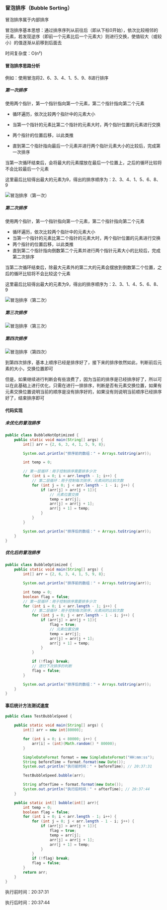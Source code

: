 ### 冒泡排序（Bubble Sorting）

冒泡排序属于内部排序

冒泡排序基本思想：通过排序序列从前往后（即从下标0开始），依次比较相邻的元素，若发现逆序（即前一个元素比后一个元素大）则进行交换，使值较大（或较小）的值逐渐从前移到后面去

时间复杂度：O(n²)



#### 冒泡排序思路分析

例如：使用冒泡将2、6、3、4、1、5、9、8进行排序

##### 第一次排序

使用两个指针，第一个指针指向第一个元素，第二个指针指向第二个元素

- 循环遍历，依次比较两个指针中的元素大小

- 当第一个指针的元素比第二个指针的元素大时，两个指针位置的元素进行交换
- 两个指针的位置后移，以此类推
- 直到第二个指针指向最后一个元素并进行两个指针元素大小的比较后，完成第一次排序

当第一次循环结束后，会将最大的元素摆放在最后一个位置上，之后的循环比较将不会比较最后一个元素

这里最后比较得出最大的元素为9，得出的排序顺序为：2、3、4、1、5、6、8、9

![冒泡排序（第一次）](冒泡排序.assets/冒泡排序（第一次）.gif)

##### 第二次排序

使用两个指针，第一个指针指向第一个元素，第二个指针指向第二个元素

- 循环遍历，依次比较两个指针中的元素大小
- 当第一个指针的元素比第二个指针的元素大时，两个指针位置的元素进行交换
- 两个指针的位置后移，以此类推
- 直到第二个指针指向倒数第二个元素并进行两个指针元素大小的比较后，完成第二次排序

当第二次循环结束后，除最大元素外的第二大的元素会摆放到倒数第二个位置，之后的循环比较将不会比较这个元素

这里最后比较得出最大的元素为9，得出的排序顺序为：2、3、1、4、5、6、8、9

![冒泡排序（第二次）](冒泡排序.assets/冒泡排序（第二次）.gif)

##### 第三次排序

![冒泡排序（第三次）](冒泡排序.assets/冒泡排序（第三次）.gif)

##### 第四次排序

![冒泡排序（第四次）](冒泡排序.assets/冒泡排序（第四次）.gif)

到第四次排序，基本上顺序已经是排序好了，接下来的排序依然如此，判断前后元素的大小，交换位置即可

但是，如果继续进行判断会有些浪费了，因为当前的排序是已经排序好了，所以可以在此基础上进行优化，只需在进行一排排序，判断是否有元素交换位置，如果有元素交换位置说明当前的顺序是没有排序好的，如果没有则说明当前顺序已经排序好了，结束排序即可



#### 代码实现

##### 未优化的冒泡排序

```java
public class BubbleNotOptimized {
    public static void main(String[] args) {
        int[] arr = {2, 6, 3, 4, 1, 5, 9, 8};

        System.out.println("排序前的数组：" + Arrays.toString(arr));

        int temp = 0;

        // 第一层循环：用于控制排序需要排多少次
        for (int i = 0; i < arr.length - 1; i++) {
            // 第二层循环：用于控制每次排序，元素间的比较次数
            for (int j = 0; j < arr.length - 1 - i; j++) {
                if (arr[j] > arr[j + 1]){
                    // 元素位置交换
                    temp = arr[j];
                    arr[j] = arr[j + 1];
                    arr[j + 1] = temp;
                }
            }
        }

        System.out.println("排序后的数组：" + Arrays.toString(arr));
    }
}
```



##### 优化后的冒泡排序

```java
public class BubbleOptimized {
    public static void main(String[] args) {
        int[] arr = {2, 6, 3, 4, 1, 5, 9, 8};

        System.out.println("排序前的数组：" + Arrays.toString(arr));

        int temp = 0;
        boolean flag = false;
        // 第一层循环：用于控制排序需要排多少次
        for (int i = 0; i < arr.length - 1; i++) {
            // 第二层循环：用于控制每次排序，元素间的比较次数
            for (int j = 0; j < arr.length - 1 - i; j++) {
                if (arr[j] > arr[j + 1]){
                    flag = true;
                    // 元素位置交换
                    temp = arr[j];
                    arr[j] = arr[j + 1];
                    arr[j + 1] = temp;
                }
            }

            if (!flag) break;
            // 进行下次排序的判断
            flag = false;
        }

        System.out.println("排序后的数组：" + Arrays.toString(arr));
    }
}
```



#### 事后统计方法测试速度

```java
public class TestBubbleSpeed {

    public static void main(String[] args) {
        int[] arr = new int[80000];

        for (int i = 0; i < 80000; i++) {
            arr[i] = (int)(Math.random() * 80000);
        }

        SimpleDateFormat format = new SimpleDateFormat("HH:mm:ss");
        String beforeTime = format.format(new Date());
        System.out.println("执行前时间：" + beforeTime); // 20:37:31

        TestBubbleSpeed.bubble(arr);

        String afterTime = format.format(new Date());
        System.out.println("执行后时间：" + afterTime); // 20:37:44
    }

    public static int[] bubble(int[] arr){
        int temp = 0;
        boolean flag = false;
        for (int i = 0; i < arr.length - 1; i++) {
            for (int j = 0; j < arr.length - 1 - i; j++) {
                if (arr[j] > arr[j + 1]){
                    flag = true;
                    temp = arr[j];
                    arr[j] = arr[j + 1];
                    arr[j + 1] = temp;
                }
            }
            if (!flag) break;
            flag = false;
        }
        return arr;
    }
}
```

执行前时间：20:37:31

执行后时间：20:37:44